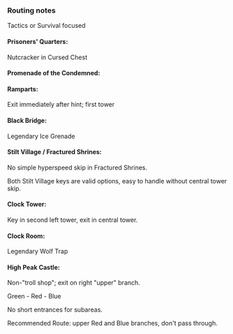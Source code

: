 ### Routing notes
Tactics or Survival focused
#### Prisoners' Quarters:
Nutcracker in Cursed Chest
#### Promenade of the Condemned:

#### Ramparts:
Exit immediately after hint; first tower
#### Black Bridge:
Legendary Ice Grenade
#### Stilt Village / Fractured Shrines:
No simple hyperspeed skip in Fractured Shrines.

Both Stilt Village keys are valid options, easy to handle without central tower skip.
#### Clock Tower:
Key in second left tower, exit in central tower.
#### Clock Room:
Legendary Wolf Trap
#### High Peak Castle:
Non-"troll shop"; exit on right "upper" branch.

Green - Red - Blue

No short entrances for subareas.

Recommended Route: upper Red and Blue branches, don't pass through.
